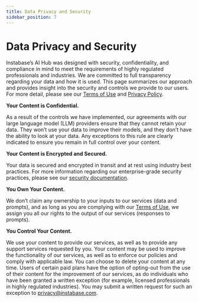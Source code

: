 ```yaml
---
title: Data Privacy and Security
sidebar_position: 7
---
```


# Data Privacy and Security

Instabase’s AI Hub was designed with security, confidentiality, and compliance in mind to meet the requirements of highly regulated professionals and industries. We are committed to full transparency regarding your data and how it is used. This page summarizes our approach and provides insight into the security and controls we provide to our users. For more detail, please see our [Terms of Use](https://instabase.com/legal/aihubtou) and [Privacy Policy](https://instabase.com/legal/aihub-privacy).

**Your Content is Confidential.**

As a result of the controls we have implemented, our agreements with our large language model (LLM) providers ensure that they cannot retain your data. They won’t use your data to improve their models, and they don’t have the ability to look at your data. Any exceptions to this rule are clearly indicated to ensure you remain in full control over your content.

**Your Content is Encrypted and Secured.**

Your data is secured and encrypted in transit and at rest using industry best practices. For more information regarding our enterprise-grade security practices, please see our [security documentation](https://instabase.com/trust/security/). 

**You Own Your Content.**

We don’t claim any ownership to your inputs to our services (data and prompts), and as long as you are complying with our [Terms of Use](https://instabase.com/legal/aihubtou), we assign you all our rights to the output of our services (responses to prompts).

**You Control Your Content.**

We use your content to provide our services, as well as to provide any support services requested by you. Your content may be used to improve the functionality of our services, as well as to enforce our policies and comply with applicable law. You can choose to delete your content at any time. Users of certain paid plans have the option of opting-out from the use of their content for the improvement of our services, as do individuals who have been granted a written exception (for example, licensed professionals in highly regulated industries). You may submit a written request for such an exception to [privacy@instabase.com](mailto:privacy@instabase.com).